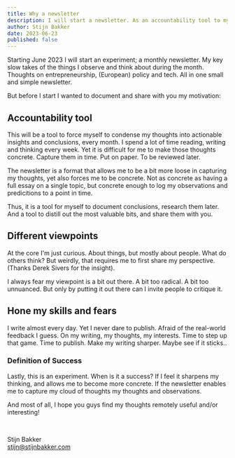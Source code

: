```yaml
---
title: Why a newsletter
description: I will start a newsletter. As an accountability tool to myself to condense my thoughts, and as a means to share something you'll hopefully find useful.
author: Stijn Bakker
date: 2023-06-23
published: false
---
```


<script>
	import SignUp from '$lib/components/common/NewsletterSignUp.svelte';
</script>

Starting June 2023 I will start an experiment; a monthly newsletter. My key slow takes of the things I observe and think about during the month. Thoughts on entrepreneurship, (European) policy and tech. All in one small and simple newsletter.

But before I start I wanted to document and share with you my motivation:

## Accountability tool

This will be a tool to force myself to condense my thoughts into actionable insights and conclusions, every month. I spend a lot of time reading, writing and thinking every week. Yet it is difficult for me to make those thoughts concrete. Capture them in time. Put on paper. To be reviewed later.

The newsletter is a format that allows me to be a bit more loose in capturing my thoughts, yet also forces me to be concrete. Not as concrete as having a full essay on a single topic, but concrete enough to log my observations and predicitions to a point in time.

Thus, it is a tool for myself to document conclusions, research them later. And a tool to distill out the most valuable bits, and share them with you.

## Different viewpoints

At the core I'm just curious. About things, but mostly about people. What do others think? But weirdly, that requires me to first share my perspective. (Thanks Derek Sivers for the insight).

I always fear my viewpoint is a bit out there. A bit too radical. A bit too unnuanced. But only by putting it out there can I invite people to critique it.

## Hone my skills and fears

I write almost every day. Yet I never dare to publish. Afraid of the real-world feedback I guess. On my writing, my thoughts, my interests. Time to step up that game. Time to publish. Make my writing sharper. Maybe see if it sticks..

### Definition of Success

Lastly, this is an experiment. When is it a success? If I feel it sharpens my thinking, and allows me to become more concrete. If the newsletter enables me to capture my cloud of thoughts my thoughts and observations.

And most of all, I hope you guys find my thoughts remotely useful and/or interesting!

<SignUp />
<br/>

Stijn Bakker<br/>[stijn@stijnbakker.com](mailto:stijn@stijnbakker.com)
